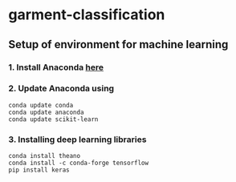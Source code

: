 # garment-classification

## Setup of environment for machine learning

### 1. Install Anaconda [here](https://www.anaconda.com/products/individual)

### 2. Update Anaconda using
```
conda update conda
conda update anaconda
conda update scikit-learn
```

### 3. Installing deep learning libraries
```
conda install theano
conda install -c conda-forge tensorflow
pip install keras
```
